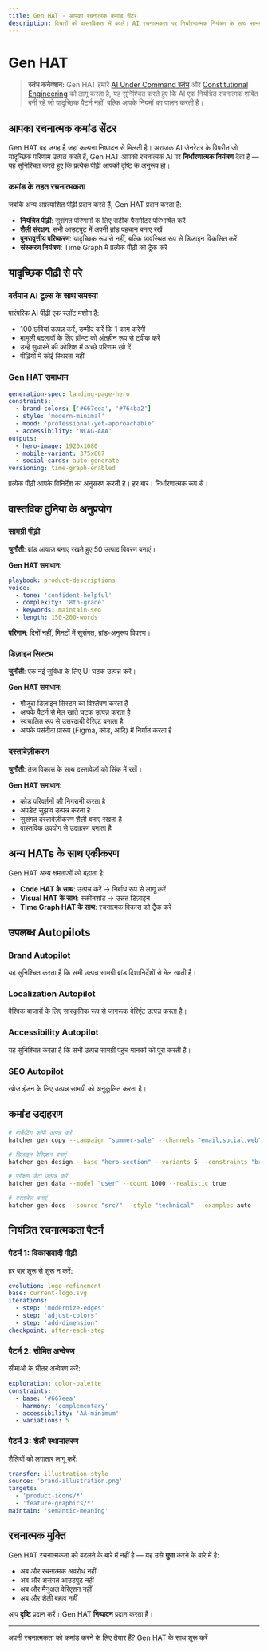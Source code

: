```yaml
---
title: Gen HAT - आपका रचनात्मक कमांड सेंटर
description: विचारों को वास्तविकता में बदलें। AI रचनात्मकता पर निर्धारणात्मक नियंत्रण के साथ सामग्री, डिज़ाइन और अनुभव उत्पन्न करें।
---
```


# <DocIcon type="gen" inline /> Gen HAT

> **स्तंभ कनेक्शन:** Gen HAT हमारे [AI Under Command स्तंभ](/hi/pillars-ai-under-command) और [Constitutional Engineering](/hi/constitutional-engineering) को लागू करता है, यह सुनिश्चित करते हुए कि AI एक नियंत्रित रचनात्मक शक्ति बनी रहे जो यादृच्छिक पैटर्न नहीं, बल्कि आपके नियमों का पालन करती है।

## आपका रचनात्मक कमांड सेंटर

Gen HAT वह जगह है जहां कल्पना निष्पादन से मिलती है। अराजक AI जेनरेटर के विपरीत जो यादृच्छिक परिणाम उत्पन्न करते हैं, Gen HAT आपको रचनात्मक AI पर **निर्धारणात्मक नियंत्रण** देता है — यह सुनिश्चित करते हुए कि प्रत्येक पीढ़ी आपकी दृष्टि के अनुरूप हो।

### कमांड के तहत रचनात्मकता

जबकि अन्य अप्रत्याशित पीढ़ी प्रदान करते हैं, Gen HAT प्रदान करता है:

- **नियंत्रित पीढ़ी**: सुसंगत परिणामों के लिए सटीक पैरामीटर परिभाषित करें
- **शैली संरक्षण**: सभी आउटपुट में अपनी ब्रांड पहचान बनाए रखें
- **पुनरावृत्तीय परिष्करण**: यादृच्छिक रूप से नहीं, बल्कि व्यवस्थित रूप से डिज़ाइन विकसित करें
- **संस्करण नियंत्रण**: Time Graph में प्रत्येक पीढ़ी को ट्रैक करें

## यादृच्छिक पीढ़ी से परे

### वर्तमान AI टूल्स के साथ समस्या

पारंपरिक AI पीढ़ी एक स्लॉट मशीन है:

- 100 छवियां उत्पन्न करें, उम्मीद करें कि 1 काम करेगी
- मामूली बदलावों के लिए प्रॉम्प्ट को अंतहीन रूप से ट्वीक करें
- उन्हें सुधारने की कोशिश में अच्छे परिणाम खो दें
- पीढ़ियों में कोई स्थिरता नहीं

### Gen HAT समाधान

```yaml
generation-spec: landing-page-hero
constraints:
  - brand-colors: ['#667eea', '#764ba2']
  - style: 'modern-minimal'
  - mood: 'professional-yet-approachable'
  - accessibility: 'WCAG-AAA'
outputs:
  - hero-image: 1920x1080
  - mobile-variant: 375x667
  - social-cards: auto-generate
versioning: time-graph-enabled
```

प्रत्येक पीढ़ी आपके विनिर्देश का अनुसरण करती है। हर बार। निर्धारणात्मक रूप से।

## वास्तविक दुनिया के अनुप्रयोग

### सामग्री पीढ़ी

**चुनौती**: ब्रांड आवाज़ बनाए रखते हुए 50 उत्पाद विवरण बनाएं।

**Gen HAT समाधान**:

```yaml
playbook: product-descriptions
voice:
  - tone: 'confident-helpful'
  - complexity: '8th-grade'
  - keywords: maintain-seo
  - length: 150-200-words
```

**परिणाम**: दिनों नहीं, मिनटों में सुसंगत, ब्रांड-अनुरूप विवरण।

### डिज़ाइन सिस्टम

**चुनौती**: एक नई सुविधा के लिए UI घटक उत्पन्न करें।

**Gen HAT समाधान**:

- मौजूदा डिज़ाइन सिस्टम का विश्लेषण करता है
- आपके पैटर्न से मेल खाते घटक उत्पन्न करता है
- स्वचालित रूप से उत्तरदायी वेरिएंट बनाता है
- आपके पसंदीदा प्रारूप (Figma, कोड, आदि) में निर्यात करता है

### दस्तावेज़ीकरण

**चुनौती**: तेज़ विकास के साथ दस्तावेज़ों को सिंक में रखें।

**Gen HAT समाधान**:

- कोड परिवर्तनों की निगरानी करता है
- अपडेट सुझाव उत्पन्न करता है
- सुसंगत दस्तावेज़ीकरण शैली बनाए रखता है
- वास्तविक उपयोग से उदाहरण बनाता है

## अन्य HATs के साथ एकीकरण

Gen HAT अन्य क्षमताओं को बढ़ाता है:

- **Code HAT के साथ**: उत्पन्न करें → निर्बाध रूप से लागू करें
- **Visual HAT के साथ**: स्क्रीनशॉट → उन्नत डिज़ाइन
- **Time Graph HAT के साथ**: रचनात्मक विकास को ट्रैक करें

## उपलब्ध Autopilots

### Brand Autopilot

यह सुनिश्चित करता है कि सभी उत्पन्न सामग्री ब्रांड दिशानिर्देशों से मेल खाती है।

### Localization Autopilot

वैश्विक बाजारों के लिए सांस्कृतिक रूप से जागरूक वेरिएंट उत्पन्न करता है।

### Accessibility Autopilot

यह सुनिश्चित करता है कि सभी उत्पन्न सामग्री पहुंच मानकों को पूरा करती है।

### SEO Autopilot

खोज इंजन के लिए उत्पन्न सामग्री को अनुकूलित करता है।

## कमांड उदाहरण

```bash
# मार्केटिंग कॉपी उत्पन्न करें
hatcher gen copy --campaign "summer-sale" --channels "email,social,web"

# डिज़ाइन वेरिएशन बनाएं
hatcher gen design --base "hero-section" --variants 5 --constraints "brand"

# परीक्षण डेटा उत्पन्न करें
hatcher gen data --model "user" --count 1000 --realistic true

# दस्तावेज़ बनाएं
hatcher gen docs --source "src/" --style "technical" --examples auto
```

## नियंत्रित रचनात्मकता पैटर्न

### पैटर्न 1: विकासवादी पीढ़ी

हर बार शुरू से शुरू न करें:

```yaml
evolution: logo-refinement
base: current-logo.svg
iterations:
  - step: 'modernize-edges'
  - step: 'adjust-colors'
  - step: 'add-dimension'
checkpoint: after-each-step
```

### पैटर्न 2: सीमित अन्वेषण

सीमाओं के भीतर अन्वेषण करें:

```yaml
exploration: color-palette
constraints:
  - base: '#667eea'
  - harmony: 'complementary'
  - accessibility: 'AA-minimum'
  - variations: 5
```

### पैटर्न 3: शैली स्थानांतरण

शैलियों को लगातार लागू करें:

```yaml
transfer: illustration-style
source: 'brand-illustration.png'
targets:
  - 'product-icons/*'
  - 'feature-graphics/*'
maintain: 'semantic-meaning'
```

## रचनात्मक मुक्ति

Gen HAT रचनात्मकता को बदलने के बारे में नहीं है — यह उसे **गुणा** करने के बारे में है:

- अब और रचनात्मक अवरोध नहीं
- अब और असंगत आउटपुट नहीं
- अब और मैनुअल वेरिएशन नहीं
- अब और शैली बहाव नहीं

आप **दृष्टि** प्रदान करें। Gen HAT **निष्पादन** प्रदान करता है।

---

अपनी रचनात्मकता को कमांड करने के लिए तैयार हैं? [Gen HAT के साथ शुरू करें](/hi/getting-started#gen-hat)

<PageCTA
  title="अपनी रचनात्मक शक्ति को उजागर करें"
  subtitle="AI को अपनी सटीक दृष्टि से मेल खाने वाली सामग्री उत्पन्न करने के लिए कमांड करें"
  buttonText="Gen HAT का अन्वेषण करें"
  buttonLink="/hi/getting-started"
  buttonStyle="secondary"
  footer="दृष्टि निष्पादन से मिलती है। रचनात्मकता बढ़ाई गई।"
/>
